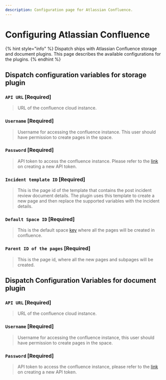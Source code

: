 ```yaml
---
description: Configuration page for Atlassian Confluence.
---
```


# Configuring Atlassian Confluence

{% hint style="info" %}
Dispatch ships with Atlassian Confluence storage and document plugins. This page describes the available configurations for the plugins.
{% endhint %}

## Dispatch configuration variables for storage plugin

### `API URL` \[Required\]

> URL of the confluence cloud instance.

### `Username` \[Required\]

> Username for accessing the confluence instance. This user should have permission to create pages in the space.

### `Password` \[Required\]

> API token to access the confluence instance. Please refer to the [link](https://support.atlassian.com/atlassian-account/docs/manage-api-tokens-for-your-atlassian-account/) on creating a new API token.

### `Incident template ID` \[Required\]

> This is the page id of the template that contains the post incident review document details. The plugin uses this template to create a new page and then replace the supported variables with the incident details.

### `Default Space ID` \[Required\]

> This is the default space [key](https://confluence.atlassian.com/doc/space-keys-829076188.html) where all the pages will be created in confluence.

### `Parent ID of the pages` \[Required\]

> This is the page id, where all the new pages and subpages will be created.

## Dispatch Configuration Variables for document plugin


### `API URL` \[Required\]

> URL of the confluence cloud instance.

### `Username` \[Required\]

> Username for accessing the confluence instance, this user should have permission to create pages in the space.

### `Password` \[Required\]

> API token to access the confluence instance, please refer to the [link](https://support.atlassian.com/atlassian-account/docs/manage-api-tokens-for-your-atlassian-account/) on creating a new API token.
